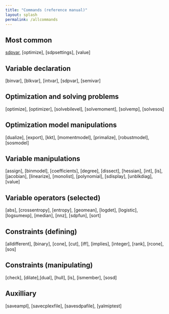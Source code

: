 ```yaml
---
title: "Commands (reference manual)"
layout: splash
permalink: /allcommands
---
```


## Most common
[sdpvar](/command/sdpvar), [optimize], [sdpsettings], [value]

## Variable declaration
[binvar], [blkvar], [intvar], [sdpvar], [semivar]

## Optimization and solving problems
[optimize], [optimizer], [solvebilevel], [solvemoment], [solvemp], [solvesos]

## Optimization model manipulations
[dualize], [export], [kkt], [momentmodel], [primalize], [robustmodel], [sosmodel]

## Variable manipulations
[assign], [binmodel], [coefficients], [degree], [dissect], [hessian], [int], [is], [jacobian], [linearize], [monolist], [polynomial], [sdisplay], [unblkdiag], [value]

## Variable operators (selected)
[abs], [crossentropy], [entropy], [geomean], [logdet], [logistic], [logsumexp], [median], [nnz], [sdpfun], [sort]

## Constraints (defining)
[alldifferent], [binary], [cone], [cut], [iff], [implies], [integer], [rank], [rcone], [sos]

## Constraints (manipulating)
[check], [dilate],[dual], [hull], [is], [ismember], [sosd]

## Auxilliary
[saveampl], [savecplexfile], [savesdpafile], [yalmiptest]
